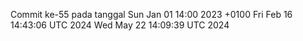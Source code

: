 Commit ke-55 pada tanggal Sun Jan 01 14:00 2023 +0100
Fri Feb 16 14:43:06 UTC 2024
Wed May 22 14:09:39 UTC 2024
